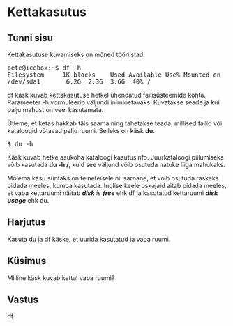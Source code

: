 ﻿# Kettakasutus

## Tunni sisu

Kettakasutuse kuvamiseks on mõned tööriistad:

<pre>
pete@icebox:~$ df -h
Filesystem     1K-blocks    Used Available Use% Mounted on
/dev/sda1       6.2G  2.3G  3.6G  40% /
</pre>

df käsk kuvab kettakasutuse hetkel ühendatud failisüsteemide kohta. Parameeter -h vormuleerib väljundi inimloetavaks. Kuvatakse seade ja kui palju mahust on veel kasutamata.

Ütleme, et ketas hakkab täis saama ning tahetakse teada, millised failid või kataloogid võtavad palju ruumi. Selleks on käsk <b>du</b>.

<pre>$ du -h</pre>

Käsk kuvab hetke asukoha kataloogi kasutusinfo. Juurkataloogi piilumiseks võib kasutada <b>du -h /</b>, kuid see väljund võib osutuda natuke liiga mahukaks.

Mõlema käsu süntaks on teineteisele nii sarnane, et võib osutuda raskeks pidada meeles, kumba kasutada. Inglise keele oskajaid aitab pidada meeles, et vaba kettaruumi näitab *<b>disk</b> is <b>free</b>* ehk df ja kasutatud kettaruumi *<b>disk usage</b>* ehk du.  

## Harjutus

Kasuta du ja df käske, et uurida kasutatud ja vaba ruumi.

## Küsimus

Milline käsk kuvab kettal vaba ruumi?

## Vastus

df
